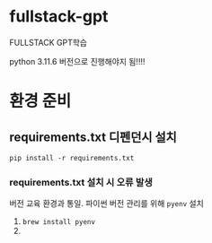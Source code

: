 # fullstack-gpt
FULLSTACK GPT학습

python 3.11.6 버전으로 진행해야지 됨!!!!

# 환경 준비
## requirements.txt 디펜던시 설치

```
pip install -r requirements.txt
```

### requirements.txt 설치 시 오류 발생

버전 교육 환경과 통일.
파이썬 버전 관리를 위해 `pyenv` 설치

1. ```brew install pyenv```
2. 